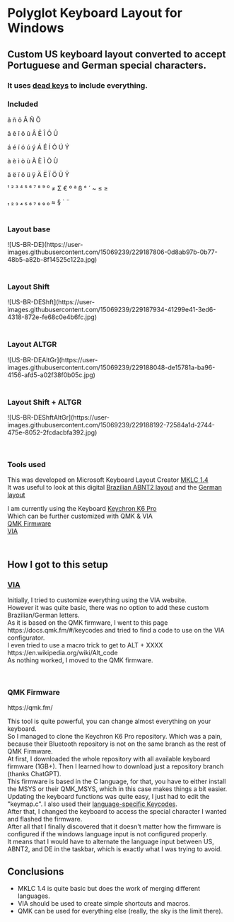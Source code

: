 <!-- #######  HEY, I AM THE SOURCE EDITOR! #########-->
<h1>Polyglot Keyboard Layout for Windows</h1>
<h2>Custom US keyboard layout converted to accept Portuguese and German special characters.</h2>
<h3>It uses <a href="https://en.wikipedia.org/wiki/Dead_key">dead keys</a> to include everything.</h3>
<h3>Included</h3>
<p>&atilde; &ntilde; &otilde; &Atilde; &Ntilde; &Otilde;</p>
<p>&acirc; &ecirc; &icirc; &ocirc; &ucirc; &Acirc; &Ecirc; &Icirc; &Ocirc; &Ucirc;</p>
<p>&aacute; &eacute; &iacute; &oacute; &uacute; &yacute; &Aacute; &Eacute; &Iacute; &Oacute; &Uacute; &Yacute;</p>
<p>&agrave; &egrave; &igrave; &ograve; &ugrave; &Agrave; &Egrave; &Igrave; &Ograve; &Ugrave;</p>
<p>&auml; &euml; &iuml; &ouml; &uuml; &yuml; &Auml; &Euml; &Iuml; &Ouml; &Uuml; &Yuml;</p>
<p>&sup1; &sup2; &sup3; ⁴ ⁵ ⁶ ⁷ ⁸ ⁹ ⁰ &ne; &Sigma; &euro; &ordm; &ordf; &szlig; &deg; &acute; ~ &le; &ge;</p>
<p>₁ ₂ ₃ ₄ ₅ ₆ ₇ ₈ ₉ ₀ &asymp; &sect; ` &uml;</p>
<h3><br />Layout base</h3>
<p>![US-BR-DE](https://user-images.githubusercontent.com/15069239/229187806-0d8ab97b-0b77-48b5-a82b-8f14525c122a.jpg)</p>
<h3><br />Layout Shift</h3>
<p>![US-BR-DEShft](https://user-images.githubusercontent.com/15069239/229187934-41299e41-3ed6-4318-872e-fe68c0e4b6fc.jpg)</p>
<h3><br />Layout ALTGR</h3>
<p>![US-BR-DEAltGr](https://user-images.githubusercontent.com/15069239/229188048-de15781a-ba96-4156-afd5-a02f38f0b05c.jpg)</p>
<h3><br />Layout Shift + ALTGR</h3>
<p>![US-BR-DEShftAltGr](https://user-images.githubusercontent.com/15069239/229188192-72584a1d-2744-475e-8052-2fcdacbfa392.jpg)</p>
<p>&nbsp;</p>
<h3>Tools used</h3>
<p>This was developed on Microsoft Keyboard Layout Creator <a href="https://www.microsoft.com/en-us/download/details.aspx?id=102134">MKLC 1.4</a><br />It was useful to look at this digital <a href="https://learn.microsoft.com/en-us/globalization/keyboards/kbdbr_2">Brazilian ABNT2 layout</a> and the <a href="https://learn.microsoft.com/en-us/globalization/keyboards/kbdgr">German layout</a></p>
<p>I am currently using the Keyboard <a href="https://www.keychron.com/pages/keychron-k6-pro">Keychron K6 Pro</a><br />Which can be further customized with QMK &amp; VIA<br /><a href="https://qmk.fm/">QMK Firmware</a><br /><a href="https://www.caniusevia.com/">VIA</a></p>
<h2><br />How I got to this setup</h2>
<h3><a href="https://www.caniusevia.com/">VIA</a></h3>
<p>Initially, I tried to customize everything using the VIA website.<br />However it was quite basic, there was no option to add these custom Brazilian/German letters.<br />As it is based on the QMK firmware, I went to this page https://docs.qmk.fm/#/keycodes and tried to find a code to use on the VIA configurator.<br />I even tried to use a macro trick to get to ALT + XXXX https://en.wikipedia.org/wiki/Alt_code <br />As nothing worked, I moved to the QMK firmware.</p>
<p>&nbsp;</p>
<h3>QMK Firmware</a></h3>
<p>https://qmk.fm/</p>
<p>This tool is quite powerful, you can change almost everything on your keyboard.<br />So I managed to clone the Keychron K6 Pro repository. Which was a pain, because their Bluetooth repository is not on the same branch as the rest of QMK Firmware.<br />At first, I downloaded the whole repository with all available keyboard firmware (1GB+). Then I learned how to download just a repository branch (thanks ChatGPT).<br />This firmware is based in the C language, for that, you have to either install the MSYS or their QMK_MSYS, which in this case makes things a bit easier.<br />Updating the keyboard functions was quite easy, I just had to edit the "keymap.c". I also used their <a href="https://docs.qmk.fm/#/reference_keymap_extras">language-specific Keycodes</a>.<br />After that, I changed the keyboard to access the special character I wanted and flashed the firmware.<br />After all that I finally discovered that it doesn't matter how the firmware is configured if the windows language input is not configured properly.<br />It means that I would have to alternate the language input between US, ABNT2, and DE in the taskbar, which is exactly what I was trying to avoid.</p>
<h2>Conclusions</h2>
<ul>
<li>MKLC 1.4 is quite basic but does the work of merging different languages.</li>
<li>VIA should be used to create simple shortcuts and macros.</li>
<li>QMK can be used for everything else (really, the sky is the limit there).</li>
</ul>
